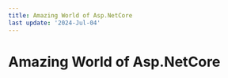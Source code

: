 ```yaml
---
title: Amazing World of Asp.NetCore
last update: '2024-Jul-04'
---
```


# Amazing World of Asp.NetCore